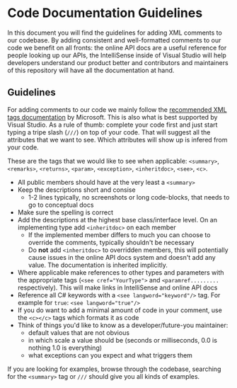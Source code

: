 # Code Documentation Guidelines

In this document you will find the guidelines for adding XML comments to our codebase. By adding consistent and well-formatted comments to our code we benefit on all fronts: the online API docs are a useful reference for people looking up our APIs, the IntelliSense inside of Visual Studio will help developers understand our product better and contributors and maintainers of this repository will have all the documentation at hand.

## Guidelines

For adding comments to our code we mainly follow the [recommended XML tags documentation](https://learn.microsoft.com/dotnet/csharp/language-reference/xmldoc/recommended-tags) by Microsoft. This is also what is best supported by Visual Studio. As a rule of thumb: complete your code first and just start typing a tripe slash (`///`) on top of your code. That will suggest all the attributes that we want to see. Which attributes will show up is infered from your code.

These are the tags that we would like to see when applicable: `<summary>`, `<remarks>`, `<returns>`, `<param>`, `<exception>`, `<inheritdoc>`, `<see>`, `<c>`.

* All public members should have at the very least a `<summary>`
* Keep the descriptions short and consise
  * 1-2 lines typically, no screenshots or long code-blocks, that needs to go to conceptual docs
* Make sure the spelling is correct
* Add the descriptions at the highest base class/interface level. On an implementing type add `<inheritdoc>` on each member
  * If the implemented member differs to much you can choose to override the comments, typically shouldn't be necessary
  * Do **not** add `<inheritdoc>` to overridden members, this will potentially cause issues in the online API docs system and doesn't add any value. The documentation is inherited implicitly.
* Where applicable make references to other types and parameters with the appropriate tags (`<see cref="YourType">` and `<paramref.........` respectively). This will make links in IntelliSense and online API docs
* Reference all C# keywords with a `<see langword="keyword"/>` tag. For example for `true`: `<see langword="true"/>`
* If you do want to add a minimal amount of code in your comment, use the `<c></c>` tags which formats it as code
* Think of things you'd like to know as a developer/future-you maintainer:
  * default values that are not obvious
  * in which scale a value should be (seconds or milliseconds, 0.0 is nothing 1.0 is everything)
  * what exceptions can you expect and what triggers them

If you are looking for examples, browse through the codebase, searching for the `<summary>` tag or `///` should give you all kinds of examples.